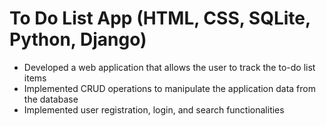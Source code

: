 # To Do List App (HTML, CSS, SQLite, Python, Django)
- Developed a web application that allows the user to track the to-do list items
- Implemented CRUD operations to manipulate the application data from the database
- Implemented user registration, login, and search functionalities
